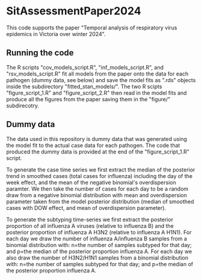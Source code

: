 # SitAssessmentPaper2024
This code supports the paper "Temporal analysis of respiratory virus epidemics in Victoria over winter 2024".

## Running the code
The R scripts "cov_models_script.R", "inf_models_script.R", and "rsv_models_script.R" fit all models from the paper onto the data for each pathogen (dummy data, see below) and save the model fits as ".rds" objects inside the subdirectory "fitted_stan_models/". The two R scipts "figure_script_1.R" and "figure_script_2.R" then read in the model fits and produce all the figures from the paper saving them in the "figure/" subdirecotry.


## Dummy data
The data used in this repository is dummy data that was generated using the model fit to the actual case data for each pathogen. The code that produced the dummy data is provided at the end of the "figure_script_1.R" script.

To generate the case time series we first extract the median of the posterior trend in smoothed cases (total cases for influenza) including the day of the week effect, and the mean of the negative binomial's overdispersion paramter. We then take the number of cases for each day to be a random draw from a negative binomial distribution with mean and overdispersion parameter taken from the model posterior distribution (median of smoothed cases with DOW effect, and mean of overdispersion parameter).

To generate the subtyping time-series we first extract the posterior proportion of all influenza A viruses (relative to influenza B) and the posterior proportion of influenza A H3N2 (relative to influenza A H1N1). For each day we draw the number of influenza A/influenza B samples from a binomial distribution with: n=the number of samples subtyped for that day; and p=the median of the posterior proportion influenza A. For each day we also draw the number of H3N2/H1N1 samples from a binomial distribution with: n=the number of samples subtyped for that day; and p=the median of the posterior proportion influenza A.

